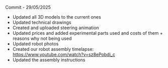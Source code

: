 Commit - 29/05/2025

- Updated all 3D models to the current ones
- Updated technical drawings
- Created and uploaded steering animation
- Updated prices and added experimental parts used and costs of them + reasons why not being used
- Updated robot photos
- Created our robot assembly timelapse: https://www.youtube.com/watch?v=sz8ePobdi_c
- Updated the assembly instructions
